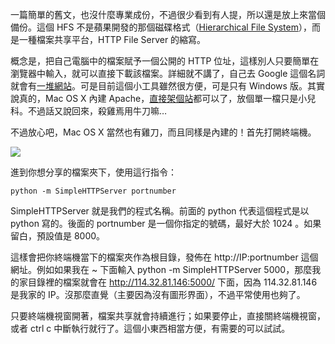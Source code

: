 一篇簡單的舊文，也沒什麼專業成份，不過很少看到有人提，所以還是放上來當個備份。這個 HFS 不是蘋果開發的那個磁碟格式（[Hierarchical File System](http://en.wikipedia.org/wiki/Hierarchical_File_System)），而是一種檔案共享平台，HTTP File Server 的縮寫。

概念是，把自己電腦中的檔案賦予一個公開的 HTTP 位址，這樣別人只要簡單在瀏覽器中輸入，就可以直接下載該檔案。詳細就不講了，自己去 Google 這個名詞就會有[一堆網站](http://azo-freeware.blogspot.com/2006/03/hfs-20.html)。可是目前這個小工具雖然很方便，可是只有 Windows 版。其實說真的，Mac OS X 內建 Apache，[直接架個站](http://maczealots.com/tutorials/websites/)都可以了，放個單一檔只是小兒科。不過話又說回來，殺雞焉用牛刀嘛…

不過放心吧，Mac OS X 當然也有雞刀，而且同樣是內建的！首先打開終端機。

![](/media/blog/Terminal.png)

進到你想分享的檔案夾下，使用這行指令：

    python -m SimpleHTTPServer portnumber

SimpleHTTPServer 就是我們的程式名稱。前面的 python 代表這個程式是以 python 寫的。後面的 portnumber 是一個你指定的號碼，最好大於 1024 。如果留白，預設值是 8000。

這樣會把你終端機當下的檔案夾作為根目錄，發佈在 http://IP:portnumber 這個網址。例如如果我在 ~ 下面輸入 python -m SimpleHTTPServer 5000，那麼我的家目錄裡的檔案就會在 http://114.32.81.146:5000/ 下面，因為 114.32.81.146 是我家的 IP。沒那麼直覺（主要因為沒有圖形界面），不過平常使用也夠了。

只要終端機視窗開著，檔案共享就會持續進行；如果要停止，直接關終端機視窗，或者 ctrl c 中斷執行就行了。這個小東西相當方便，有需要的可以試試。
